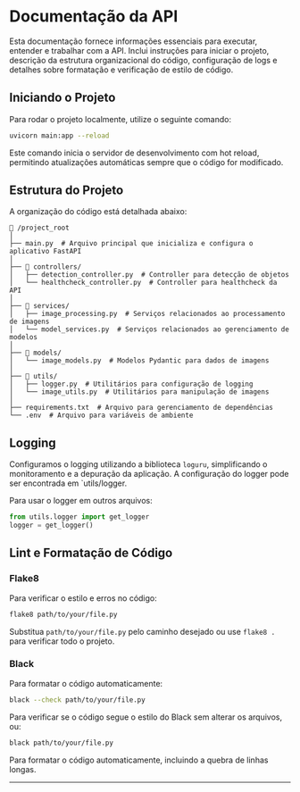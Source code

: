 # Documentação da API

Esta documentação fornece informações essenciais para executar, entender e trabalhar com a API. Inclui instruções para iniciar o projeto, descrição da estrutura organizacional do código, configuração de logs e detalhes sobre formatação e verificação de estilo de código.

## Iniciando o Projeto

Para rodar o projeto localmente, utilize o seguinte comando:

```bash
uvicorn main:app --reload
```

Este comando inicia o servidor de desenvolvimento com hot reload, permitindo atualizações automáticas sempre que o código for modificado.

## Estrutura do Projeto

A organização do código está detalhada abaixo:

```
📁 /project_root
│
├── main.py  # Arquivo principal que inicializa e configura o aplicativo FastAPI
│        
├── 📁 controllers/
│   ├── detection_controller.py  # Controller para detecção de objetos
│   └── healthcheck_controller.py  # Controller para healthcheck da API
│
├── 📁 services/
│   ├── image_processing.py  # Serviços relacionados ao processamento de imagens
│   └── model_services.py  # Serviços relacionados ao gerenciamento de modelos
│
├── 📁 models/
│   └── image_models.py  # Modelos Pydantic para dados de imagens
│
├── 📁 utils/
│   ├── logger.py  # Utilitários para configuração de logging
│   └── image_utils.py  # Utilitários para manipulação de imagens
│
├── requirements.txt  # Arquivo para gerenciamento de dependências
└── .env  # Arquivo para variáveis de ambiente
```

## Logging

Configuramos o logging utilizando a biblioteca `loguru`, simplificando o monitoramento e a depuração da aplicação. A configuração do logger pode ser encontrada em `utils/logger.

Para usar o logger em outros arquivos:

```python
from utils.logger import get_logger
logger = get_logger()
```

## Lint e Formatação de Código

### Flake8

Para verificar o estilo e erros no código:

```bash
flake8 path/to/your/file.py
```

Substitua `path/to/your/file.py` pelo caminho desejado ou use `flake8 .` para verificar todo o projeto.

### Black

Para formatar o código automaticamente:

```bash
black --check path/to/your/file.py
```

Para verificar se o código segue o estilo do Black sem alterar os arquivos, ou:

```bash
black path/to/your/file.py
```

Para formatar o código automaticamente, incluindo a quebra de linhas longas.

---
